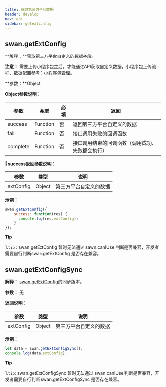 ```yaml
---
title: 获取第三方平台数据
header: develop
nav: api
sidebar: getextconfig
---
```


## swan.getExtConfig


**解释：**获取第三方平台自定义的数据字段。

**注意：**
需要上传小程序包之后，才能通过API获取自定义数据，小程序包上传流程、数据配置参考：[小程序包管理](../../third/apppage/)。

**参数：**Object

**Object参数说明：**

|参数 | 类型 | 必填 | 返回|
|---- | ---- | ---- | ---- |
|success| Function |   否 |  返回第三方平台自定义的数据|
|fail  |  Function |   否  |接口调用失败的回调函数|
|complete   | Function   | 否 |  接口调用结束的回调函数（调用成功、失败都会执行）|

**success返回参数说明：**

|参数 | 类型 | 说明|
|---- | ---- | ---- |
|extConfig |  Object | 第三方平台自定义的数据 |

**示例：**

```js
swan.getExtConfig({
    success: function(res) {
      console.log(res.extConfig);
    }
});
```

**Tip**

1.`tip` : swan.getExtConfig 暂时无法通过 sawn.canIUse 判断是否兼容，开发者需要自行判断swan.getExtConfig 是否存在兼容。


## swan.getExtConfigSync


**解释：** [swan.getExtConfig](./#getExtConfig)的同步版本。

**参数：** 无

**返回说明：**

|参数 | 类型 | 说明|
|---- | ---- | ---- |
|extConfig |  Object | 第三方平台自定义的数据 |

**示例：**

```js
let data = swan.getExtConfigSync();
console.log(data.extConfig);
```

**Tip**

1.```tip```: swan.getExtConfigSync 暂时无法通过 swan.canIUse 判断是否兼容，开发者需要自行判断 swan.getExtConfigSync 是否存在兼容。